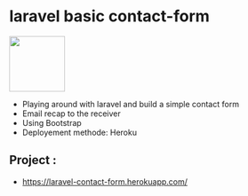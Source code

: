 # laravel basic contact-form

<img height="100px" src="https://media.giphy.com/labs/images/laravel-wrapper.gif"/>

- Playing around with laravel and build a simple contact form
- Email recap to the receiver
- Using Bootstrap 
- Deployement methode: Heroku

## Project :

- https://laravel-contact-form.herokuapp.com/

